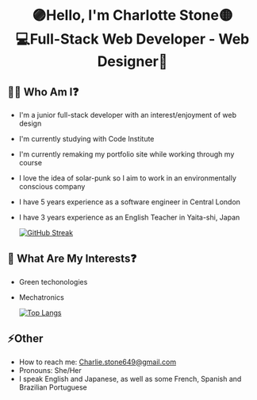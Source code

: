 <h1 align="center">🟣Hello, I'm Charlotte Stone🟡 <br>💻Full-Stack Web Developer - Web Designer🎨</h1>

## 👩‍🚀 Who Am I❓ 

  - I'm a junior full-stack developer with an interest/enjoyment of web design
  - I'm currently studying with Code Institute
  - I'm currently remaking my portfolio site while working through my course
  - I love the idea of solar-punk so I aim to work in an environmentally conscious company
  - I have 5 years experience as a software engineer in Central London
  - I have 3 years experience as an English Teacher in Yaita-shi, Japan

    [![GitHub Streak](https://streak-stats.demolab.com?user=Terafora&theme=vue&hide_border=true&date_format=M%20j%5B%2C%20Y%5D)](https://git.io/streak-stats)

## 🔭 What Are My Interests❓

  - Green techonologies
  - Mechatronics

    [![Top Langs](https://github-readme-stats.vercel.app/api/top-langs/?username=Terafora&layout=compact)](https://github.com/anuraghazra/github-readme-stats)

## ⚡Other

  - How to reach me: Charlie.stone649@gmail.com
  - Pronouns: She/Her
  - I speak English and Japanese, as well as some French, Spanish and Brazilian Portuguese
